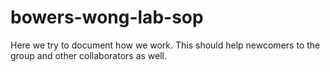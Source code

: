 # bowers-wong-lab-sop
Here we try to document how we work. This should help newcomers to the group and other collaborators as well.
